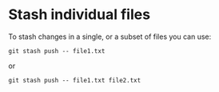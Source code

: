 # Stash individual files

To stash changes in a single, or a subset of files you can use:

```
git stash push -- file1.txt
```

or

```
git stash push -- file1.txt file2.txt
```
